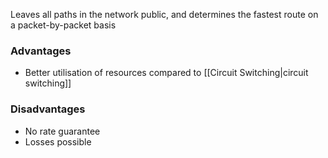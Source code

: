 Leaves all paths in the network public, and determines the fastest route on a packet-by-packet basis
### Advantages
- Better utilisation of resources compared to [[Circuit Switching|circuit switching]]
### Disadvantages
- No rate guarantee
- Losses possible